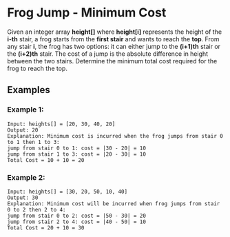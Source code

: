 # Frog Jump - Minimum Cost

Given an integer array **height[]** where **height[i]** represents the height of the **i-th** stair, a frog starts from the **first stair** and wants to reach the **top**. From any stair **i**, the frog has two options: it can either jump to the **(i+1)th** stair or the **(i+2)th** stair. The cost of a jump is the absolute difference in height between the two stairs. Determine the minimum total cost required for the frog to reach the top.

## Examples

### Example 1:

```
Input: heights[] = [20, 30, 40, 20]
Output: 20
Explanation: Minimum cost is incurred when the frog jumps from stair 0 to 1 then 1 to 3:
jump from stair 0 to 1: cost = |30 - 20| = 10
jump from stair 1 to 3: cost = |20 - 30| = 10
Total Cost = 10 + 10 = 20
```

### Example 2:

```
Input: heights[] = [30, 20, 50, 10, 40]
Output: 30
Explanation: Minimum cost will be incurred when frog jumps from stair 0 to 2 then 2 to 4:
jump from stair 0 to 2: cost = |50 - 30| = 20
jump from stair 2 to 4: cost = |40 - 50| = 10
Total Cost = 20 + 10 = 30
```
